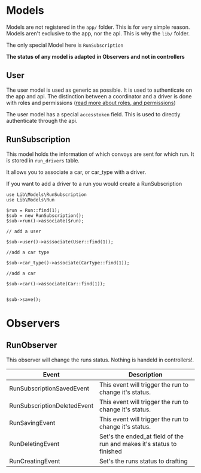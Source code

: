 # Models

Models are not registered in the `app/` folder.
This is for very simple reason. Models aren't exclusive to the app, nor the api.
This is why the `lib/` folder.

The only special Model here is `RunSubscription`

__The status of any model is adapted in Observers and not in controllers__

## User

The user model is used as generic as possible. It is used to authenticate on the app and api.
The distinction between a coordinator and a driver is done with roles and permissions ([read more about roles, and permissions](roles.md))

The user model has a special `accesstoken` field. This is used to directly authenticate through the api.

## RunSubscription

This model holds the information of which convoys are sent for which run.
It is stored in `run_drivers` table.

It allows you to associate a car, or car_type with a driver.

If you want to add a driver to a run you would create a RunSubscription
```
use Lib\Models\RunSubscription
use Lib\Models\Run

$run = Run::find(1);
$sub = new RunSubscription();
$sub->run()->associate($run);

// add a user

$sub->user()->asssociate(User::find(1));

//add a car type

$sub->car_type()->associate(CarType::find(1));

//add a car

$sub->car()->associate(Car::find(1));


$sub->save();
```

# Observers

## RunObserver

This observer will change the runs status. Nothing is handeld in controllers!.

| Event                       | Description                                                           |
|-----------------------------|-----------------------------------------------------------------------|
| RunSubscriptionSavedEvent   | This event will trigger the run to change it's status.                |
| RunSubscriptionDeletedEvent | This event will trigger the run to change it's status.                |
| RunSavingEvent              | This event will trigger the run to change it's status.                |
| RunDeletingEvent            | Set's the ended_at field of the run and makes it's status to finished |
| RunCreatingEvent            | Set's the runs status to drafting                                     |
